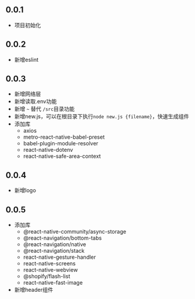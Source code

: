 ## 0.0.1

- 项目初始化

## 0.0.2

- 新增eslint

## 0.0.3

- 新增网络层
- 新增读取.env功能
- 新增 ```~``` 替代 ```/src```目录功能
- 新增new.js，可以在根目录下执行```node new.js {filename}```，快速生成组件
- 添加库
  - axios
  - metro-react-native-babel-preset
  - babel-plugin-module-resolver
  - react-native-dotenv
  - react-native-safe-area-context

 ## 0.0.4

- 新增logo

## 0.0.5

- 添加库
  - @react-native-community/async-storage
  - @react-navigation/bottom-tabs
  - @react-navigation/native
  - @react-navigation/stack
  - react-native-gesture-handler
  - react-native-screens
  - react-native-webview
  - @shopify/flash-list
  - react-native-fast-image
- 新增header组件